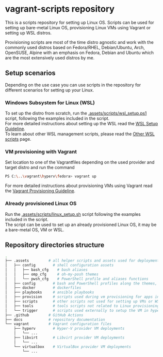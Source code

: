 # vagrant-scripts repository

This is a scripts repository for setting up Linux OS. Scripts can be used for setting up bare-metal Linux OS, provisioning Linux VMs using Vagrant or setting up WSL distros.  

Provisioning scripts are most of the time distro agnostic and work with the commonly used distros based on Fedora/RHEL, Debian/Ubuntu, Arch, OpenSUSE, Alpine with an emphasis on Fedora, Debian and Ubuntu which are the most extensively used distros by me.

## Setup scenarios

Depending on the use case you can use scripts in the repository for different scenarios for setting up your Linux.

### Windows Subsystem for Linux (WSL)

To set up the distro from scratch, run the [.assets/scripts/wsl_setup.ps1](.assets/scripts/wsl_setup.ps1) script, following the examples included in the script.  
For more detailed instructions about setting up the WSL read the [WSL Setup Guideline](docs/wsl_setup.md).  
To learn about other WSL management scripts, please read the [Other WSL scripts](docs/wsl_scripts.md) page.

### VM provisioning with Vagrant

Set location to one of the Vagrantfiles depending on the used provider and target distro and run the command

``` sh
PS C:\..\vagrant\hyperv\fedora> vagrant up
```

For more detailed instructions about provisioning VMs using Vagrant read the [Vagrant Provisioning Guideline](docs/vagrant.md).

### Already provisioned Linux OS

Run the [.assets/scripts/linux_setup.sh](.assets/scripts/linux_setup.sh) script following the examples included in the script.  
The script can be used to set up an already provisioned Linux OS, it may be a bare-metal OS, VM or WSL.

## Repository directories structure

``` sh
.
├── .assets         # all helper scripts and assets used for deployments
│   ├── config        # shell configuration assets
│   │   ├── bash_cfg    # bash aliases
│   │   ├── omp_cfg     # oh-my-posh themes
│   │   └── pwsh_cfg    # PowerShell profile and aliases functions
│   ├── config        # bash and PowerShell profiles along the themes, aliases, etc...
│   ├── docker        # dockerfiles
│   ├── playbooks     # ansible playbooks
│   ├── provision     # scripts used during vm provisioning for apps install, os setup, etc...
│   ├── scripts       # other scripts not used for setting up VMs or WSLs.
│   ├── tools         # tools scripts not related to Linux provisioning
│   └── trigger       # scripts used externally to setup the VM in hypervisor, etc...
├── .github         # GitHub Actions
├── docs            # repository documentation
└── vagrant         # Vagrant configuration files
    ├── hyperv        # Hyper-V provider VM deployments
    │   └── ...
    ├── libvirt       # Libvirt provider VM deployments
    │   └── ...
    └── virtualbox    # VirtualBox provider VM deployments
        └── ...
```
